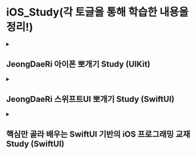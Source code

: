 # iOS_Study(각 토글을 통해 학습한 내용을 정리!)

<details>
  <summary>
    
  ## JeongDaeRi 아이폰 뽀개기 Study (UIKit)
  
  </summary>
    
### 1. [cocoapod 라이브러리를 활용해 lottie 애니메이션을 사용 실습](JeongDaeRi/iOS_Dev/NiceApp_02)
![Simulator Screen Recording - iPhone 15 Pro - 2023-09-29 at 19 51 06](https://github.com/zxl3651/iOS_Study/assets/94293365/55e99f38-ab7d-4c1f-a9d2-dd11f9a1d9af)

* cocoa pod을 이용해 애니메이션 라이브러리인 lottie 애니메이션을 프로젝트에 추가해보기!

### 2. [QR코드 인식 실습](JeongDaeRi/iOS_Dev/QRCodeTutorial_04)
![Simulator Screen Recording - iPhone 15 Pro - 2023-09-29 at 19 46 48](https://github.com/zxl3651/iOS_Study/assets/94293365/61cf280c-1bd5-4963-a348-ca80cc0c01b1)

* 애뮬레이터로 실행해서 QR코드 촬영 시 사진촬영이 안되지만 휴대폰으로 실행 시 정상 작동!

### 3. [if문 활용 실습](JeongDaeRi/iOS_Dev/if_grammer_05)
![Simulator Screen Recording - iPhone 15 Pro - 2023-09-29 at 19 31 51](https://github.com/zxl3651/iOS_Study/assets/94293365/298bf65d-9f37-4282-9f93-0bd474569a01)

* if문을 활용해 화면의 배경색을 바꿔줘보기!

### 4. [구글 애드몹 배너광고 달기 실습](JeongDaeRi/iOS_Dev/MyAdmobTest_06)
![Simulator Screen Recording - iPhone 15 Pro - 2023-09-29 at 21 47 38](https://github.com/zxl3651/iOS_Study/assets/94293365/4f30ad20-4ba4-4a5e-b7af-c2ee3d6c40a1)

* 구글 배너광고를 달아보기! 실제 앱을 출시한 후 admob을 등록하면 테스트 id가 아닌 광고 단위 id를 발급받아 실제로 광고를 할 수 있다!
  -> [ios 사용 과정 확인해보기](https://firebase.google.com/docs/admob/ios/quick-start?hl=ko)

### 5. [비동기 처리 실습](JeongDaeRi/iOS_Dev/CompletionBlock-Tutorial_07)
![Simulator Screen Recording - iPhone 15 Pro - 2023-09-30 at 21 46 29](https://github.com/zxl3651/iOS_Study/assets/94293365/8364511a-fea1-4290-a41c-bb2d99d6346f)

* 비동기 처리에 대해 이해하고 컴플레션 블럭을 통해 실습해보기!
* [Awesome Swift](https://github.com/matteocrippa/awesome-swift#pagination)를 활용해 [KRProgressHUD](https://github.com/krimpedance/KRProgressHUD) 프로그래스바를 사용했다!
* KRProgressHUD.show()를 통해 로딩중인 화면을 보여주고 비동기처리가 끝났을 때 KRProgressHUD.showSuccess()를 통해 로딩을 끝내고 Label의 text를 변경해주었다.

### 6 - 1. [탭바 컨트롤러 - Storyboard를 통한 실습](JeongDaeRi/iOS_Dev/TabBarController_Tutorial_with_storyboard_09)
![Simulator Screen Recording - iPhone 15 Pro - 2023-10-09 at 19 37 45](https://github.com/zxl3651/iOS_Study/assets/94293365/7c5b8f22-cf08-4be0-ab49-865828e4a59a)

* TabBarController를 통해 하단탭으로 화면을 옮기는 실습을 해봤다. 스토리보드를 사용해 간단하게 TabBarController를 생성 후 ViewController를 ctrl키로 연결하면 하단탭에 추가할 수 있다!

### 6 - 2. [탭바 컨트롤러 - Storyboard가 아닌 Code를 통한 실습](JeongDaeRi/iOS_Dev/TabBarController_No_storyboard_10)
![Simulator Screen Recording - iPhone 15 Pro - 2023-10-09 at 20 25 04](https://github.com/zxl3651/iOS_Study/assets/94293365/0b27111c-2926-426d-891f-0c763a7bacc1)

* SceneDelegate의 scene 함수 수정을 통해 코드로 WindowScene을 설정했다. 각 NavigationController를 init 함수로 생성해주고, 각 controller에 Item 설정을 통해 tabBarItem을 설정해서 하단탭에 추가할 수 있다!

</details>

<details>
  <summary>

## JeongDaeRi 스위프트UI 뽀개기 Study (SwiftUI)
    
  </summary>
</details>


<details>
  
  <summary>

## 핵심만 골라 배우는 SwiftUI 기반의 iOS 프로그래밍 교재 Study (SwiftUI)
    
  </summary>


### 1. [23장 SwiftUI 예제 튜토리얼](LikeLion/10.13(금)/SwiftUIDemo)

![Simulator Screen Recording - iPhone 15 Pro - 2023-10-13 at 18 02 16](https://github.com/zxl3651/iOS_Study/assets/94293365/15509dc2-4709-48dd-86a9-ac560a2c6420)

* 기본적인 SwiftUI 에서의 뷰, 수정자, 상태 변수, 몇 가지 기본적인 애니메이션 기술을 사용하여 상호작용하는 간단한 인터페이스 설계해보기!
* 레이아웃에 뷰들을 추가하는 다양한 방법, 상태 프로퍼티 바인딩과 수정자 사용, Spacer 및 Divider를 사용해 구성했다.

</details>
